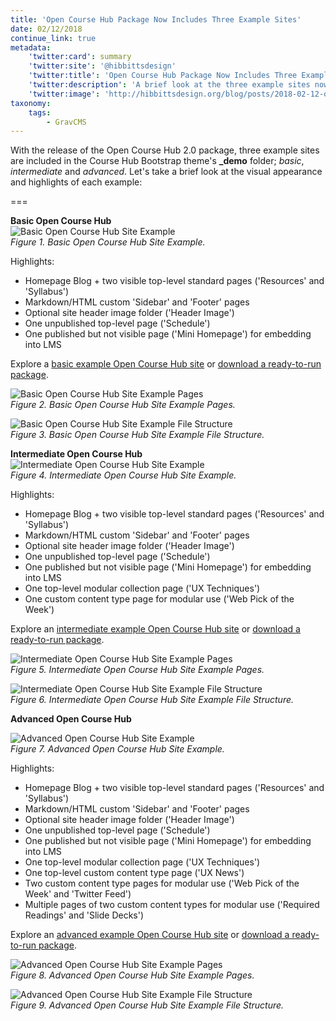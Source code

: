 ```yaml
---
title: 'Open Course Hub Package Now Includes Three Example Sites'
date: 02/12/2018
continue_link: true
metadata:
    'twitter:card': summary
    'twitter:site': '@hibbittsdesign'
    'twitter:title': 'Open Course Hub Package Now Includes Three Example Sites'
    'twitter:description': 'A brief look at the three example sites now included with the Open Course Hub Package.'
    'twitter:image': 'http://hibbittsdesign.org/blog/posts/2018-02-12-open-course-hub-now-includes-three-example-sites/intermediate-open-course-hub.png'
taxonomy:
    tags:
        - GravCMS
---
```


With the release of the Open Course Hub 2.0 package, three example sites are included in the Course Hub Bootstrap theme's **_demo** folder; _basic_, _intermediate_ and _advanced_. Let's take a brief look at the visual appearance and highlights of each example:

===

**Basic Open Course Hub**  
![Basic Open Course Hub Site Example](basic-open-course-hub.png)  
_Figure 1. Basic Open Course Hub Site Example._

Highlights:  
* Homepage Blog + two visible top-level standard pages ('Resources' and 'Syllabus')
* Markdown/HTML custom 'Sidebar' and 'Footer' pages
* Optional site header image folder ('Header Image')
* One unpublished top-level page ('Schedule')
* One published but not visible page ('Mini Homepage') for embedding into LMS

Explore a [basic example Open Course Hub site](http://demo.hibbittsdesign.org/grav-skeleton-course-hub-site-basic/) or [download a ready-to-run package](http://www.hibbittsdesign.org/blog/downloads/grav-skeleton-course-hub-site-basic.zip).

![Basic Open Course Hub Site Example Pages](basic-site-pages.png)  
_Figure 2. Basic Open Course Hub Site Example Pages._

![Basic Open Course Hub Site Example File Structure](basic-file-structure-brackets.png)  
_Figure 3. Basic Open Course Hub Site Example File Structure._

**Intermediate Open Course Hub**  
![Intermediate Open Course Hub Site Example](intermediate-open-course-hub.png)  
_Figure 4. Intermediate Open Course Hub Site Example._

Highlights:  
* Homepage Blog + two visible top-level standard pages ('Resources' and 'Syllabus')
* Markdown/HTML custom 'Sidebar' and 'Footer' pages
* Optional site header image folder ('Header Image')
* One unpublished top-level page ('Schedule')
* One published but not visible page ('Mini Homepage') for embedding into LMS
* One top-level modular collection page ('UX Techniques')
* One custom content type page for modular use  ('Web Pick of the Week')

Explore an [intermediate example Open Course Hub site](http://demo.hibbittsdesign.org/grav-skeleton-course-hub-site-intermediate/) or [download a ready-to-run package](http://www.hibbittsdesign.org/blog/downloads/grav-skeleton-course-hub-site-intermediate.zip).

![Intermediate Open Course Hub Site Example Pages](intermediate-site-pages.png)  
_Figure 5. Intermediate Open Course Hub Site Example Pages._

![Intermediate Open Course Hub Site Example File Structure](intermediate-file-structure-brackets.png)  
_Figure 6. Intermediate Open Course Hub Site Example File Structure._

**Advanced Open Course Hub**  

![Advanced Open Course Hub Site Example](advanced-open-course-hub.png)  
_Figure 7. Advanced Open Course Hub Site Example._

Highlights:  
* Homepage Blog + two visible top-level standard pages ('Resources' and 'Syllabus')
* Markdown/HTML custom 'Sidebar' and 'Footer' pages
* Optional site header image folder ('Header Image')
* One unpublished top-level page ('Schedule')
* One published but not visible page ('Mini Homepage') for embedding into LMS
* One top-level modular collection page ('UX Techniques')
* One top-level custom content type page ('UX News')
* Two custom content type pages for modular use ('Web Pick of the Week' and 'Twitter Feed')
* Multiple pages of two custom content types for modular use ('Required Readings' and 'Slide Decks')

Explore an [advanced example Open Course Hub site](http://demo.hibbittsdesign.org/grav-skeleton-course-hub-site-advanced/) or [download a ready-to-run package](http://www.hibbittsdesign.org/blog/downloads/grav-skeleton-course-hub-site-advanced.zip).

![Advanced Open Course Hub Site Example Pages](advanced-site-pages.png)  
_Figure 8. Advanced Open Course Hub Site Example Pages._

![Advanced Open Course Hub Site Example File Structure](advanced-file-structure-brackets.png)  
_Figure 9. Advanced Open Course Hub Site Example File Structure._
